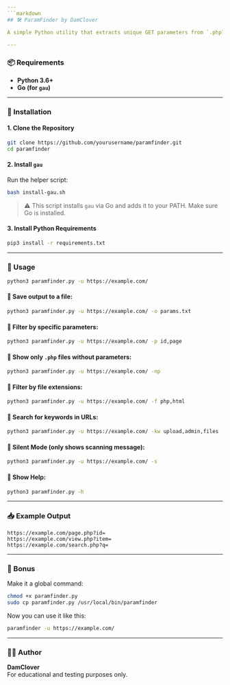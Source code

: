 ```yaml
---
```markdown
## 🛠️ ParamFinder by DamClover

A simple Python utility that extracts unique GET parameters from `.php?` URLs using `gau`, with filters for specific params, extensions, keywords, and more.

---
```


### 📦 Requirements

- **Python 3.6+**
- **Go (for `gau`)**

---

### 🔧 Installation

#### 1. Clone the Repository
```bash
git clone https://github.com/yourusername/paramfinder.git
cd paramfinder
```

#### 2. Install `gau`
Run the helper script:

```bash
bash install-gau.sh
```

> ⚠️ This script installs `gau` via Go and adds it to your PATH. Make sure Go is installed.

#### 3. Install Python Requirements
```bash
pip3 install -r requirements.txt
```

---

### 🚀 Usage

```bash
python3 paramfinder.py -u https://example.com/
```

#### 🔹 Save output to a file:
```bash
python3 paramfinder.py -u https://example.com/ -o params.txt
```

#### 🔹 Filter by specific parameters:
```bash
python3 paramfinder.py -u https://example.com/ -p id,page
```

#### 🔹 Show only `.php` files without parameters:
```bash
python3 paramfinder.py -u https://example.com/ -np
```

#### 🔹 Filter by file extensions:
```bash
python3 paramfinder.py -u https://example.com/ -f php,html
```

#### 🔹 Search for keywords in URLs:
```bash
python3 paramfinder.py -u https://example.com/ -kw upload,admin,files
```

#### 🔹 Silent Mode (only shows scanning message):
```bash
python3 paramfinder.py -u https://example.com/ -s
```

#### 🔹 Show Help:
```bash
python3 paramfinder.py -h
```

---

### 📥 Example Output

```
https://example.com/page.php?id=
https://example.com/view.php?item=
https://example.com/search.php?q=
```

---

### 🎁 Bonus

Make it a global command:

```bash
chmod +x paramfinder.py
sudo cp paramfinder.py /usr/local/bin/paramfinder
```

Now you can use it like this:

```bash
paramfinder -u https://example.com/
```

---

### 🧑‍💻 Author

**DamClover**  
For educational and testing purposes only.
